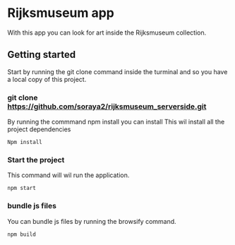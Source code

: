 # Rijksmuseum app
With this app you can look for art inside the Rijksmuseum collection.

## Getting started
Start by running the git clone command inside the turminal and so you have a local copy of this project.


### git clone https://github.com/soraya2/rijksmuseum_serverside.git
By running the commmand npm install you can install 
This wil install all the project dependencies

    Npm install 


###  Start the project
This command will wil run the application.

    npm start


### bundle js files
You can bundle js files by running the browsify command.

    npm build
